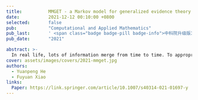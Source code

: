 ```yaml
---
title:          MMGET - a Markov model for generalized evidence theory
date:           2021-12-12 00:10:00 +0800
selected:       false
pub:            "Computational and Applied Mathematics"
pub_last:       ' <span class="badge badge-pill badge-info">中科院升级版3区</span> '
pub_date:       "2021"

abstract: >-
  In real life, lots of information merge from time to time. To appropriately describe actual situations in open world, a generalized evidence theory based on Dempster–Shafer evidence theory is designed. However, everything occurs in sequence and owns some underlying relationships with each other which are missing in this theory. To further embody the details of information and better conform to situations of real world, a Markov model is introduced into the generalized evidence theory which helps extract complete information volume from evidence provided. More specially, the Markov model investigates influences on properties of information given which are brought by dynamic process of transitions among different incidents and provides new solutions in evidence combination, distance measure, reliability measure, and certainty measure. Besides, some numerical examples are offered to verify the correctness and rationality of the proposed method in these relevant aspects.
cover: assets/images/covers/2021-mmget.jpg
authors:
  - Yuanpeng He
  - Fuyuan Xiao
links:
  Paper: https://link.springer.com/article/10.1007/s40314-021-01697-y
---
```

